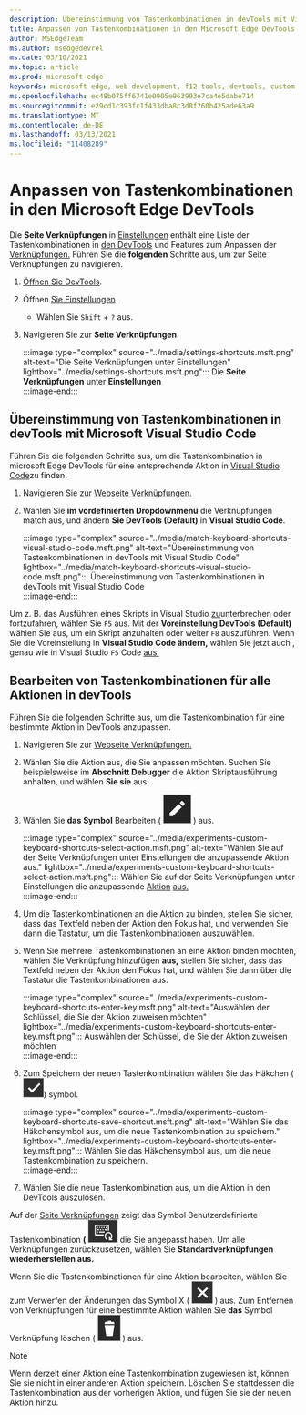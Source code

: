 ```yaml
---
description: Übereinstimmung von Tastenkombinationen in devTools mit Visual Studio Code
title: Anpassen von Tastenkombinationen in den Microsoft Edge DevTools
author: MSEdgeTeam
ms.author: msedgedevrel
ms.date: 03/10/2021
ms.topic: article
ms.prod: microsoft-edge
keywords: microsoft edge, web development, f12 tools, devtools, custom, shortcuts, keyboard, visual studio code
ms.openlocfilehash: ec48b075ff6741e0905e963993e7ca4e5dabe714
ms.sourcegitcommit: e29cd1c393fc1f433dba8c3d8f260b425ade63a9
ms.translationtype: MT
ms.contentlocale: de-DE
ms.lasthandoff: 03/13/2021
ms.locfileid: "11408289"
---
```

# <a name="customize-keyboard-shortcuts-in-the-microsoft-edge-devtools"></a>Anpassen von Tastenkombinationen in den Microsoft Edge DevTools  

Die **Seite Verknüpfungen** in [Einstellungen][DevToolsCustomizeSettings] enthält eine Liste der Tastenkombinationen in [den DevTools][DevToolsShortcuts] und Features zum Anpassen der [Verknüpfungen.](#match-keyboard-shortcuts-in-the-devtools-to-microsoft-visual-studio-code)  Führen Sie die **folgenden** Schritte aus, um zur Seite Verknüpfungen zu navigieren.  

1.  [Öffnen Sie DevTools][DevtoolsOpenMain].  
1.  Öffnen [Sie Einstellungen][DevToolsCustomizeSettings].
    *   Wählen Sie `Shift` + `?` aus.  
1.  Navigieren Sie zur **Seite Verknüpfungen.**  
    
    :::image type="complex" source="../media/settings-shortcuts.msft.png" alt-text="Die Seite Verknüpfungen unter Einstellungen" lightbox="../media/settings-shortcuts.msft.png":::
       Die **Seite Verknüpfungen** unter **Einstellungen**  
    :::image-end:::  
    
## <a name="match-keyboard-shortcuts-in-the-devtools-to-microsoft-visual-studio-code"></a>Übereinstimmung von Tastenkombinationen in devTools mit Microsoft Visual Studio Code  

Führen Sie die folgenden Schritte aus, um die Tastenkombination in microsoft Edge DevTools für eine entsprechende Aktion in [Visual Studio Code][VisualStudioCode]zu finden.  

1.  Navigieren Sie zur [Webseite Verknüpfungen.](#customize-keyboard-shortcuts-in-the-microsoft-edge-devtools)  
1.  Wählen Sie **im vordefinierten Dropdownmenü** die Verknüpfungen match aus, und ändern **Sie DevTools (Default)** in **Visual Studio Code**.  
    
    :::image type="complex" source="../media/match-keyboard-shortcuts-visual-studio-code.msft.png" alt-text="Übereinstimmung von Tastenkombinationen in devTools mit Visual Studio Code" lightbox="../media/match-keyboard-shortcuts-visual-studio-code.msft.png":::
       Übereinstimmung von Tastenkombinationen in devTools mit Visual Studio Code  
    :::image-end:::  
    
Um z. B. das Ausführen eines Skripts in Visual Studio [zu][VisualStudioCodeShortcutsKeyboardWindows]unterbrechen oder fortzufahren, wählen Sie `F5` aus.  Mit der **Voreinstellung DevTools (Default)** wählen Sie aus, um ein Skript anzuhalten oder weiter `F8` auszuführen.  Wenn Sie die Voreinstellung in **Visual Studio Code ändern,** wählen Sie jetzt auch , genau wie in Visual Studio `F5` Code [aus.][VisualStudioCodeShortcutsKeyboardWindows]  

## <a name="edit-keyboard-shortcuts-for-any-action-in-the-devtools"></a>Bearbeiten von Tastenkombinationen für alle Aktionen in devTools  

Führen Sie die folgenden Schritte aus, um die Tastenkombination für eine bestimmte Aktion in DevTools anzupassen.  

1.  Navigieren Sie zur [Webseite Verknüpfungen.](#customize-keyboard-shortcuts-in-the-microsoft-edge-devtools)  
1.  Wählen Sie die Aktion aus, die Sie anpassen möchten.  Suchen Sie beispielsweise im **Abschnitt Debugger** die Aktion Skriptausführung anhalten, und wählen **Sie sie** aus.  
1.  Wählen Sie **das Symbol** Bearbeiten \( ![ EditKeyboardShortcut ](../media/edit-keyboard-shortcut-icon.msft.png) \) aus.  
    
    :::image type="complex" source="../media/experiments-custom-keyboard-shortcuts-select-action.msft.png" alt-text="Wählen Sie auf der Seite Verknüpfungen unter Einstellungen die anzupassende Aktion aus." lightbox="../media/experiments-custom-keyboard-shortcuts-select-action.msft.png":::
       Wählen Sie auf der Seite Verknüpfungen unter Einstellungen die anzupassende [Aktion](#customize-keyboard-shortcuts-in-the-microsoft-edge-devtools) [aus.][DevToolsCustomizeSettings]  
    :::image-end:::  
    
1.  Um die Tastenkombinationen an die Aktion zu binden, stellen Sie sicher, dass das Textfeld neben der Aktion den Fokus hat, und verwenden Sie dann die Tastatur, um die Tastenkombinationen auszuwählen.  
1.  Wenn Sie mehrere Tastenkombinationen an eine Aktion binden möchten, wählen Sie Verknüpfung hinzufügen **aus,** stellen Sie sicher, dass das Textfeld neben der Aktion den Fokus hat, und wählen Sie dann über die Tastatur die Tastenkombinationen aus.  
    
    :::image type="complex" source="../media/experiments-custom-keyboard-shortcuts-enter-key.msft.png" alt-text="Auswählen der Schlüssel, die Sie der Aktion zuweisen möchten" lightbox="../media/experiments-custom-keyboard-shortcuts-enter-key.msft.png":::
       Auswählen der Schlüssel, die Sie der Aktion zuweisen möchten  
    :::image-end:::  
    
1.  Zum Speichern der neuen Tastenkombination wählen Sie das Häkchen \(![CheckmarkKeyboardShortcut](../media/checkmark-keyboard-shortcut-icon.msft.png)\) symbol.
    
    :::image type="complex" source="../media/experiments-custom-keyboard-shortcuts-save-shortcut.msft.png" alt-text="Wählen Sie das Häkchensymbol aus, um die neue Tastenkombination zu speichern." lightbox="../media/experiments-custom-keyboard-shortcuts-enter-key.msft.png":::
       Wählen Sie das Häkchensymbol aus, um die neue Tastenkombination zu speichern.  
    :::image-end:::  
    
1.  Wählen Sie die neue Tastenkombination aus, um die Aktion in den DevTools auszulösen.  
    
Auf der [Seite Verknüpfungen](#customize-keyboard-shortcuts-in-the-microsoft-edge-devtools) zeigt das Symbol Benutzerdefinierte Tastenkombination **\(** ![ CustomKeyboardShortcut \) tastenkombinationen an, ](../media/custom-keyboard-shortcut-icon.msft.png) die Sie angepasst haben.  Um alle Verknüpfungen zurückzusetzen, wählen Sie **Standardverknüpfungen wiederherstellen aus.**  

Wenn Sie die Tastenkombinationen für eine Aktion bearbeiten, wählen Sie zum Verwerfen der Änderungen das Symbol X \( ![ XKeyboardShortcut ](../media/discard-changes-keyboard-shortcut-icon.msft.png) \) aus.  Zum Entfernen von Verknüpfungen für eine bestimmte Aktion wählen Sie **das** Symbol Verknüpfung löschen \( ![ DeleteKeyboardShortcut ](../media/delete-keyboard-shortcut-icon.msft.png) \) aus.  

> [!NOTE]
> Wenn derzeit einer Aktion eine Tastenkombination zugewiesen ist, können Sie sie nicht in einer anderen Aktion speichern.  Löschen Sie stattdessen die Tastenkombination aus der vorherigen Aktion, und fügen Sie sie der neuen Aktion hinzu.  

<!-- links -->  

[DevToolsCustomizeSettings]: ./index.md#settings "Einstellungen – Anpassen von Microsoft Edge DevTools | Microsoft Docs"  
[DevtoolsOpenMain]: ../open/index.md "Öffnen Sie Microsoft Edge DevTools | Microsoft Docs"  
[DevToolsShortcuts]: ../shortcuts/index.md "Microsoft Edge DevTools-Tastenkombinationen | Microsoft Docs"  

[VisualStudioCode]: https://code.visualstudio.com "Microsoft Visual Studio Code"  
[VisualStudioCodeShortcutsKeyboardWindows]: https://code.visualstudio.com/shortcuts/keyboard-shortcuts-windows.pdf "Visual Studio Tastenkombinationen für Windows | Microsoft Visual Studio Code"  
